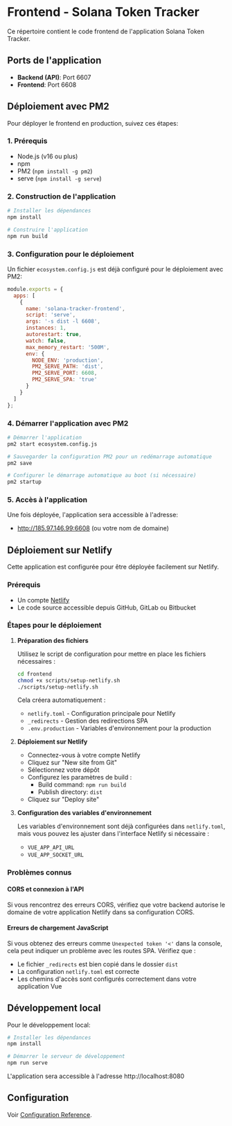 # Frontend - Solana Token Tracker

Ce répertoire contient le code frontend de l'application Solana Token Tracker.

## Ports de l'application
- **Backend (API)**: Port 6607
- **Frontend**: Port 6608

## Déploiement avec PM2

Pour déployer le frontend en production, suivez ces étapes:

### 1. Prérequis
- Node.js (v16 ou plus)
- npm
- PM2 (`npm install -g pm2`)
- serve (`npm install -g serve`)

### 2. Construction de l'application
```bash
# Installer les dépendances
npm install

# Construire l'application
npm run build
```

### 3. Configuration pour le déploiement

Un fichier `ecosystem.config.js` est déjà configuré pour le déploiement avec PM2:

```javascript
module.exports = {
  apps: [
    {
      name: 'solana-tracker-frontend',
      script: 'serve',
      args: '-s dist -l 6608',
      instances: 1,
      autorestart: true,
      watch: false,
      max_memory_restart: '500M',
      env: {
        NODE_ENV: 'production',
        PM2_SERVE_PATH: 'dist',
        PM2_SERVE_PORT: 6608,
        PM2_SERVE_SPA: 'true'
      }
    }
  ]
};
```

### 4. Démarrer l'application avec PM2
```bash
# Démarrer l'application
pm2 start ecosystem.config.js

# Sauvegarder la configuration PM2 pour un redémarrage automatique
pm2 save

# Configurer le démarrage automatique au boot (si nécessaire)
pm2 startup
```

### 5. Accès à l'application
Une fois déployée, l'application sera accessible à l'adresse:
- http://185.97.146.99:6608 (ou votre nom de domaine)

## Déploiement sur Netlify

Cette application est configurée pour être déployée facilement sur Netlify.

### Prérequis

- Un compte [Netlify](https://www.netlify.com/)
- Le code source accessible depuis GitHub, GitLab ou Bitbucket

### Étapes pour le déploiement

1. **Préparation des fichiers**

   Utilisez le script de configuration pour mettre en place les fichiers nécessaires :

   ```bash
   cd frontend
   chmod +x scripts/setup-netlify.sh
   ./scripts/setup-netlify.sh
   ```

   Cela créera automatiquement :
   - `netlify.toml` - Configuration principale pour Netlify
   - `_redirects` - Gestion des redirections SPA
   - `.env.production` - Variables d'environnement pour la production

2. **Déploiement sur Netlify**

   - Connectez-vous à votre compte Netlify
   - Cliquez sur "New site from Git"
   - Sélectionnez votre dépôt
   - Configurez les paramètres de build :
     - Build command: `npm run build`
     - Publish directory: `dist`
   - Cliquez sur "Deploy site"

3. **Configuration des variables d'environnement**

   Les variables d'environnement sont déjà configurées dans `netlify.toml`, mais vous pouvez les ajuster dans l'interface Netlify si nécessaire :
   - `VUE_APP_API_URL`
   - `VUE_APP_SOCKET_URL`

### Problèmes connus

#### CORS et connexion à l'API

Si vous rencontrez des erreurs CORS, vérifiez que votre backend autorise le domaine de votre application Netlify dans sa configuration CORS.

#### Erreurs de chargement JavaScript

Si vous obtenez des erreurs comme `Unexpected token '<'` dans la console, cela peut indiquer un problème avec les routes SPA. Vérifiez que :
- Le fichier `_redirects` est bien copié dans le dossier `dist`
- La configuration `netlify.toml` est correcte
- Les chemins d'accès sont configurés correctement dans votre application Vue

## Développement local

Pour le développement local:
```bash
# Installer les dépendances
npm install

# Démarrer le serveur de développement
npm run serve
```

L'application sera accessible à l'adresse http://localhost:8080

## Configuration

Voir [Configuration Reference](https://cli.vuejs.org/config/).
